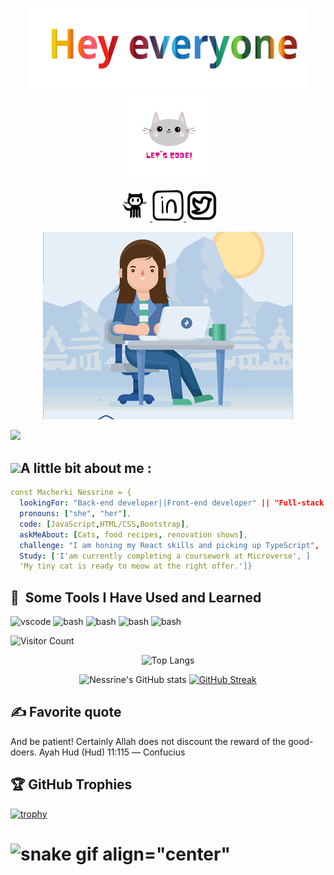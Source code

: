 
<p align="center">
  <img  width="450"  src="./hey everyone.svg"/ >
   <img width="150" src="./output-onlinegiftools.gif"/>

</p>


<p align="center">
   
<a href="https://github.com/Nessrine88">
  <img height="50" src="./github.png"/>
</a>
<a href="https://www.linkedin.com/in/nessrine-macherki-86959196/">
  <img height="50" src="./linkedin.png"/>
</a>
<a href="https://twitter.com/Nessour88">
  <img height="50" src="./twiter.png"/>
</a>
</p>

<p align="center">
<img src="./R.gif"/>
</p>
<img src="https://t.bkit.co/w_64c16589bb841.gif" />
<h2>
<img  width="50" src="https://camo.githubusercontent.com/c4cc8fb0f0c06f0057640b46aab87e483f54e913fdbf52c9ee690c8204c52b44/68747470733a2f2f6769746875622e6769746875626173736574732e636f6d2f696d616765732f6d6f6e612d776869737065722e676966"/>A little bit about me :
</h2>

```yaml 
const Macherki Nessrine = {
  lookingFor: "Back-end developer||Front-end developer" || "Full-stack web developer",
  pronouns: ["she", "her"],
  code: [JavaScript,HTML/CSS,Bootstrap],
  askMeAbout: [Cats, food recipes, renovation shows],
  challenge: "I am honing my React skills and picking up TypeScript",
  Study: ['I'am currently completing a coursework at Microverse', ]
  'My tiny cat is ready to meow at the right offer.']}
 ```

 <h2> 🚀 &nbsp;Some Tools I Have Used and Learned</h2>
<p align="left">
<img src="https://cdn.jsdelivr.net/gh/devicons/devicon/icons/vscode/vscode-original.svg" alt="vscode" width="45" height="45"/>
<img src="https://th.bing.com/th/id/OIP.P9pvDXfTcEL96v8-DknlmQAAAA?pid=ImgDet&w=297&h=337&rs=1" alt="bash" width="60" height="45"/>
<img src="https://th.bing.com/th/id/OIP.Y-1jcuu23Iq3qxSXBVCBjAHaHa?pid=ImgDet&w=500&h=500&rs=1" alt="bash" width="60" height="45"/>
<img src="https://th.bing.com/th/id/OIP.ckalc6jinNzcHsl0_oDmTgHaHa?pid=ImgDet&w=512&h=512&rs=1" alt="bash" width="60" height="45"/>
<img src="https://th.bing.com/th/id/R.2725cdfc8c926a716c4f47550d22f199?rik=h2k%2fBIlrz3%2bm1A&pid=ImgRaw&r=0&sres=1&sresct=1" alt="bash" width="60" height="45"/>
  
</p>


![Visitor Count](https://profile-counter.glitch.me/{Nessrine88}&theme=transparent/count.svg)

<div align="center">
  
  ![Top Langs](https://github-readme-stats.vercel.app/api/top-langs/?username=Nessrine88&theme=cobalt)
  
</div>

<div align="center">
  
![Nessrine's GitHub stats](https://github-readme-stats.vercel.app/api?username=Nessrine88&show_icons=true&theme=cobalt) [![GitHub Streak](https://streak-stats.demolab.com/?user=Nessrine88&theme=material)](https://git.io/streak-stats)

</div>
<h2> ✍️ Favorite quote</h2>
<div  background-color="black"; color="white">
And be patient! Certainly Allah does not discount the reward of the good-doers.
  Ayah Hud (Hud) 11:115
― Confucius
  </div>
<h2>🏆 GitHub Trophies</h2>

  [![trophy](https://github-profile-trophy.vercel.app/?username=Nessrine88)](https://github.com/ryo-ma/github-profile-trophy)
  
![snake gif align="center"](https://github.com/YOUR_USERNAME/YOUR_USERNAME/blob/output/github-contribution-grid-snake.gif)
=======
